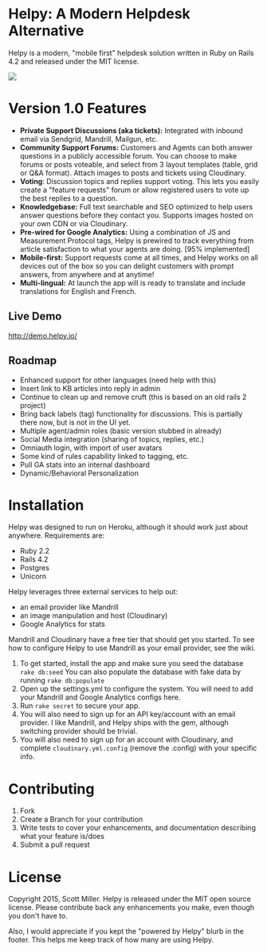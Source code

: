 Helpy: A Modern Helpdesk Alternative
====================================

Helpy is a modern, "mobile first" helpdesk solution written in Ruby on Rails 4.2 and released under the MIT license.

![](http://helpy.io/images/group.png)


Version 1.0 Features
========

- **Private Support Discussions (aka tickets):**
Integrated with inbound email via Sendgrid, Mandrill, Mailgun, etc.
- **Community Support Forums:** Customers and Agents can both answer questions in a publicly accessible forum. You can choose to make forums or posts voteable, and select from 3 layout templates (table, grid or Q&A format). Attach images to posts and tickets using Cloudinary.
- **Voting**: Discussion topics and replies support voting.  This lets you easily create a "feature requests" forum or allow registered users to vote up the best replies to a question.
- **Knowledgebase:** Full text searchable and SEO optimized to help users answer questions before they contact you. Supports images hosted on your own CDN or via Cloudinary.
- **Pre-wired for Google Analytics:**  Using a combination of JS and Measurement Protocol tags, Helpy is prewired to track everything from article satisfaction to what your agents are doing. [95% implemented]
- **Mobile-first:** Support requests come at all times, and Helpy works on all devices out of the box so you can delight customers with prompt answers, from anywhere and at anytime!
- **Multi-lingual:** At launch the app will is ready to translate and include translations for English and French.

Live Demo
---------

http://demo.helpy.io/

Roadmap
-------

- Enhanced support for other languages (need help with this)
- Insert link to KB articles into reply in admin
- Continue to clean up and remove cruft (this is based on an old rails 2 project)
- Bring back labels (tag) functionality for discussions.  This is partially there now, but is not in the UI yet.
- Multiple agent/admin roles (basic version stubbed in already)
- Social Media integration (sharing of topics, replies, etc.)
- Omniauth login, with import of user avatars
- Some kind of rules capability linked to tagging, etc.
- Pull GA stats into an internal dashboard
- Dynamic/Behavioral Personalization

Installation
============

Helpy was designed to run on Heroku, although it should work just about anywhere. Requirements are:

- Ruby 2.2
- Rails 4.2
- Postgres
- Unicorn

Helpy leverages three external services to help out:
- an email provider like Mandrill
- an image manipulation and host (Cloudinary)
- Google Analytics for stats

Mandrill and Cloudinary have a free tier that should get you started.  To see how to configure Helpy to use Mandrill as your email provider, see the wiki.

1. To get started, install the app and make sure you seed the database `rake db:seed`  You can also populate the database with fake data by running `rake db:populate`
2. Open up the settings.yml to configure the system.  You will need to add your Mandrill and Google Analytics configs here.
3. Run `rake secret` to secure your app.
4. You will also need to sign up for an API key/account with an email provider.  I like Mandrill, and Helpy ships with the gem, although switching provider should be trivial.  
5. You will also need to sign up for an account with Cloudinary, and complete `cloudinary.yml.config` (remove the .config) with your specific info.

Contributing
============

1. Fork
2. Create a Branch for your contribution
3. Write tests to cover your enhancements, and documentation describing what your feature is/does
4. Submit a pull request

License
=======

Copyright 2015, Scott Miller. Helpy is released under the MIT open source license.  Please contribute back any enhancements you make, even though you don't have to.  

Also, I would appreciate if you kept the "powered by Helpy" blurb in the footer.  This helps me keep track of how many are using Helpy.
